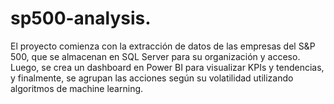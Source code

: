 # sp500-analysis.
 El proyecto comienza con la extracción de datos de las empresas del S&amp;P 500, que se almacenan en SQL Server para su organización y acceso. Luego, se crea un dashboard en Power BI para visualizar KPIs y tendencias, y finalmente, se agrupan las acciones según su volatilidad utilizando algoritmos de machine learning.
